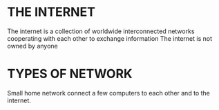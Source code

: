 # THE INTERNET
The internet is a collection of worldwide interconnected networks cooperating with each other to exchange information
The internet is not owned by anyone
# TYPES OF NETWORK
Small home network connect a few computers to each other and to the internet.
